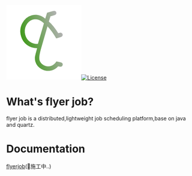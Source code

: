 
![logo](/docs/imgs/logo.png)[![License](https://img.shields.io/github/license/vancefantasy/flyer-job.svg)](https://github.com/vancefantasy/flyer-job/blob/master/LICENSE)

# What's flyer job?

flyer job is a distributed,lightweight job scheduling platform,base on java and quartz.

# Documentation

[flyerjob](https://vancefantasy.github.io/flyer-job)(:construction:施工中..)
